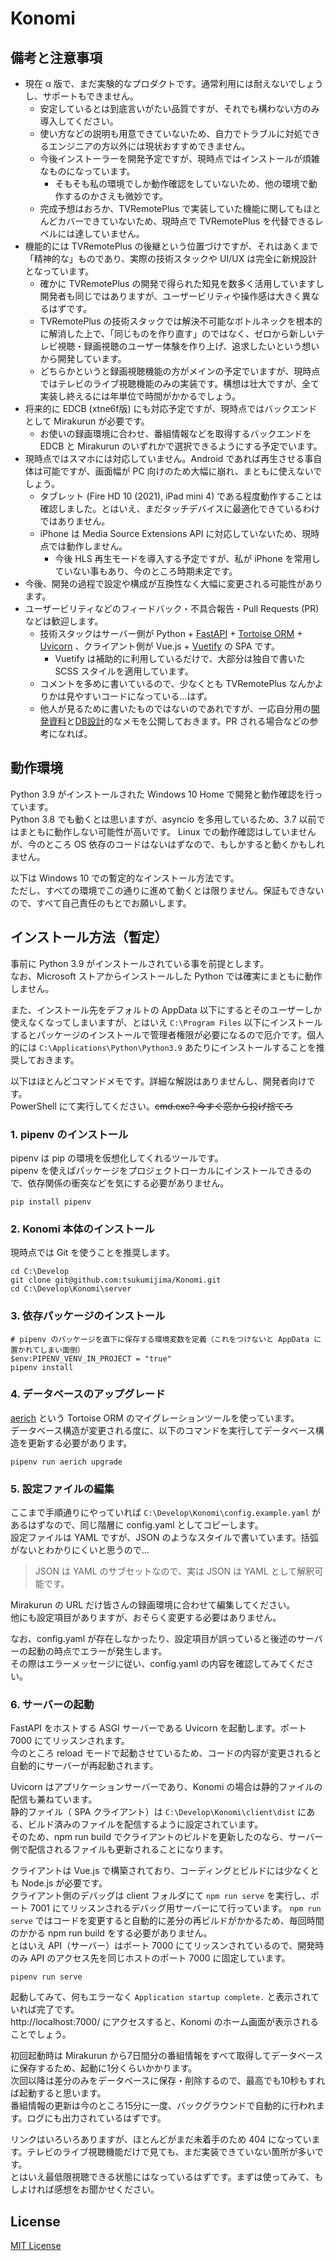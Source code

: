 
# Konomi

## 備考と注意事項

- 現在 α 版で、まだ実験的なプロダクトです。通常利用には耐えないでしょうし、サポートもできません。
  - 安定しているとは到底言いがたい品質ですが、それでも構わない方のみ導入してください。
  - 使い方などの説明も用意できていないため、自力でトラブルに対処できるエンジニアの方以外には現状おすすめできません。
  - 今後インストーラーを開発予定ですが、現時点ではインストールが煩雑なものになっています。
    - そもそも私の環境でしか動作確認をしていないため、他の環境で動作するのかさえも微妙です。
  - 完成予想はおろか、TVRemotePlus で実装していた機能に関してもほとんどカバーできていないため、現時点で TVRemotePlus を代替できるレベルには達していません。
- 機能的には TVRemotePlus の後継という位置づけですが、それはあくまで「精神的な」ものであり、実際の技術スタックや UI/UX は完全に新規設計となっています。
  - 確かに TVRemotePlus の開発で得られた知見を数多く活用していますし開発者も同じではありますが、ユーザービリティや操作感は大きく異なるはずです。
  - TVRemotePlus の技術スタックでは解決不可能なボトルネックを根本的に解消した上で、「同じものを作り直す」のではなく、ゼロから新しいテレビ視聴・録画視聴のユーザー体験を作り上げ、追求したいという想いから開発しています。
  - どちらかというと録画視聴機能の方がメインの予定でいますが、現時点ではテレビのライブ視聴機能のみの実装です。構想は壮大ですが、全て実装し終えるには年単位で時間がかかるでしょう。
- 将来的に EDCB (xtne6f版) にも対応予定ですが、現時点ではバックエンドとして Mirakurun が必要です。
  - お使いの録画環境に合わせ、番組情報などを取得するバックエンドを EDCB と Mirakurun のいずれかで選択できるようにする予定でいます。
- 現時点ではスマホには対応していません。Android であれば再生させる事自体は可能ですが、画面幅が PC 向けのため大幅に崩れ、まともに使えないでしょう。
  - タブレット (Fire HD 10 (2021), iPad mini 4) である程度動作することは確認しました。とはいえ、まだタッチデバイスに最適化できているわけではありません。
  - iPhone は Media Source Extensions API に対応していないため、現時点では動作しません。
    - 今後 HLS 再生モードを導入する予定ですが、私が iPhone を常用していない事もあり、今のところ時期未定です。
- 今後、開発の過程で設定や構成が互換性なく大幅に変更される可能性があります。
- ユーザービリティなどのフィードバック・不具合報告・Pull Requests (PR) などは歓迎します。
  - 技術スタックはサーバー側が Python + [FastAPI](https://github.com/tiangolo/fastapi) + [Tortoise ORM](https://github.com/tortoise/tortoise-orm) + [Uvicorn](https://github.com/encode/uvicorn) 、クライアント側が Vue.js + [Vuetify](https://github.com/vuetifyjs/vuetify) の SPA です。
    - Vuetify は補助的に利用しているだけで、大部分は独自で書いた SCSS スタイルを適用しています。
  - コメントを多めに書いているので、少なくとも TVRemotePlus なんかよりかは見やすいコードになっている…はず。
  - 他人が見るために書いたものではないのであれですが、一応自分用の[開発資料](https://mango-garlic-eff.notion.site/Konomi-90f4b25555c14b9ba0cf5498e6feb1c3)と[DB設計](https://www.notion.so/Konomi-544e02334c89420fa24804ec70f46b6d)的なメモを公開しておきます。PR される場合などの参考になれば。

## 動作環境

Python 3.9 がインストールされた Windows 10 Home で開発と動作確認を行っています。  
Python 3.8 でも動くとは思いますが、asyncio を多用しているため、3.7 以前ではまともに動作しない可能性が高いです。
Linux での動作確認はしていませんが、今のところ OS 依存のコードはないはずなので、もしかすると動くかもしれません。

以下は Windows 10 での暫定的なインストール方法です。  
ただし、すべての環境でこの通りに進めて動くとは限りません。保証もできないので、すべて自己責任のもとでお願いします。

## インストール方法（暫定）

事前に Python 3.9 がインストールされている事を前提とします。  
なお、Microsoft ストアからインストールした Python では確実にまともに動作しません。

また、インストール先をデフォルトの AppData 以下にするとそのユーザーしか使えなくなってしまいますが、とはいえ `C:\Program Files` 以下にインストールするとパッケージのインストールで管理者権限が必要になるので厄介です。個人的には `C:\Applications\Python\Python3.9` あたりにインストールすることを推奨しておきます。

以下はほとんどコマンドメモです。詳細な解説はありませんし、開発者向けです。  
PowerShell にて実行してください。<s>cmd.exe? 今すぐ窓から投げ捨てろ</s>

### 1. pipenv のインストール

pipenv は pip の環境を仮想化してくれるツールです。  
pipenv を使えばパッケージをプロジェクトローカルにインストールできるので、依存関係の衝突などを気にする必要がありません。

```
pip install pipenv
```

### 2. Konomi 本体のインストール

現時点では Git を使うことを推奨します。

```
cd C:\Develop
git clone git@github.com:tsukumijima/Konomi.git
cd C:\Develop\Konomi\server
```

### 3. 依存パッケージのインストール

```
# pipenv のパッケージを直下に保存する環境変数を定義（これをつけないと AppData に置かれてしまい面倒）
$env:PIPENV_VENV_IN_PROJECT = "true"
pipenv install
```

### 4. データベースのアップグレード

[aerich](https://github.com/tortoise/aerich) という Tortoise ORM のマイグレーションツールを使っています。  
データベース構造が変更される度に、以下のコマンドを実行してデータベース構造を更新する必要があります。

```
pipenv run aerich upgrade
```

### 5. 設定ファイルの編集

ここまで手順通りにやっていれば `C:\Develop\Konomi\config.example.yaml` があるはずなので、同じ階層に config.yaml としてコピーします。  
設定ファイルは YAML ですが、JSON のようなスタイルで書いています。括弧がないとわかりにくいと思うので…

> JSON は YAML のサブセットなので、実は JSON は YAML として解釈可能です。

Mirakurun の URL だけ皆さんの録画環境に合わせて編集してください。  
他にも設定項目がありますが、おそらく変更する必要はありません。

なお、config.yaml が存在しなかったり、設定項目が誤っていると後述のサーバーの起動の時点でエラーが発生します。  
その際はエラーメッセージに従い、config.yaml の内容を確認してみてください。

### 6. サーバーの起動

FastAPI をホストする ASGI サーバーである Uvicorn を起動します。ポート 7000 にてリッスンされます。  
今のところ reload モードで起動させているため、コードの内容が変更されると自動的にサーバーが再起動されます。  

Uvicorn はアプリケーションサーバーであり、Konomi の場合は静的ファイルの配信も兼ねています。  
静的ファイル（ SPA クライアント）は `C:\Develop\Konomi\client\dist` にある、ビルド済みのファイルを配信するように設定されています。  
そのため、npm run build でクライアントのビルドを更新したのなら、サーバー側で配信されるファイルも更新されることになります。

クライアントは Vue.js で構築されており、コーディングとビルドには少なくとも Node.js が必要です。  
クライアント側のデバッグは client フォルダにて `npm run serve` を実行し、ポート 7001 にてリッスンされるデバッグ用サーバーにて行っています。
`npm run serve` ではコードを変更すると自動的に差分の再ビルドがかかるため、毎回時間のかかる npm run build をする必要がありません。  
とはいえ API（サーバー）はポート 7000 にてリッスンされているので、開発時のみ API のアクセス先を同じホストのポート 7000 に固定しています。

```
pipenv run serve
```

起動してみて、何もエラーなく `Application startup complete.` と表示されていれば完了です。  
http://localhost:7000/ にアクセスすると、Konomi のホーム画面が表示されることでしょう。

初回起動時は Mirakurun から7日間分の番組情報をすべて取得してデータベースに保存するため、起動に1分くらいかかります。  
次回以降は差分のみをデータベースに保存・削除するので、最高でも10秒もすれば起動すると思います。  
番組情報の更新は今のところ15分に一度、バックグラウンドで自動的に行われます。ログにも出力されているはずです。

リンクはいろいろありますが、ほとんどがまだ未着手のため 404 になっています。テレビのライブ視聴機能だけで見ても、まだ実装できていない箇所が多いです。  
とはいえ最低限視聴できる状態にはなっているはずです。まずは使ってみて、もしよければ感想をお聞かせください。

## License

[MIT License](License.txt)
